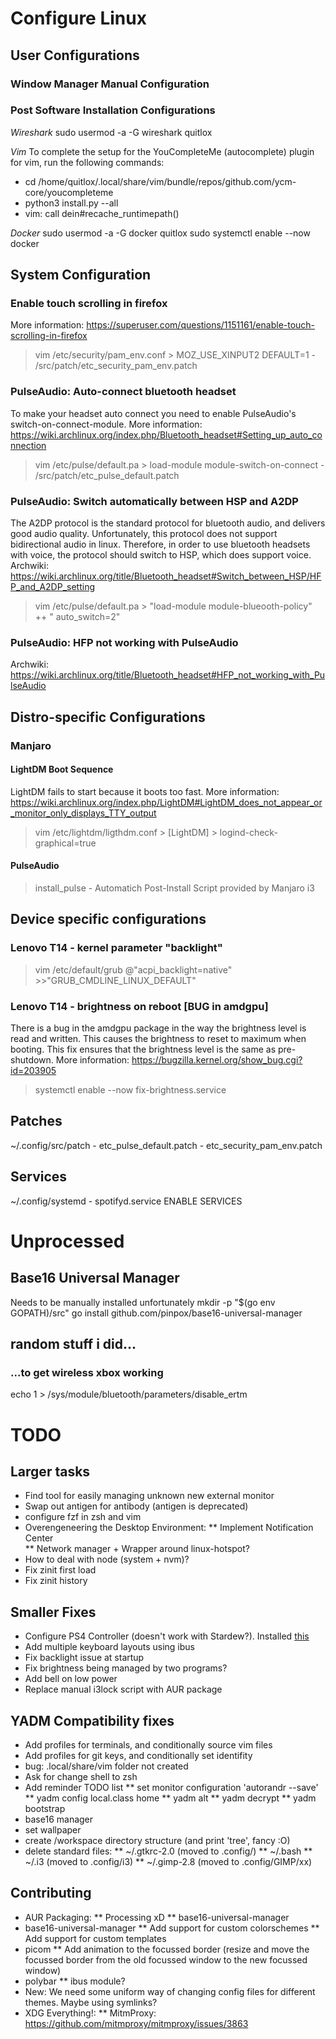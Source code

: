 # Configure Linux

## User Configurations

### Window Manager Manual Configuration



### Post Software Installation Configurations

*Wireshark*
sudo usermod -a -G wireshark quitlox

*Vim*
To complete the setup for the YouCompleteMe (autocomplete) plugin for vim, 
run the following commands:
* cd /home/quitlox/.local/share/vim/bundle/repos/github.com/ycm-core/youcompleteme
* python3 install.py --all
* vim: call dein#recache_runtimepath()

*Docker*
sudo usermod -a -G docker quitlox
sudo systemctl enable --now docker

## System Configuration


### Enable touch scrolling in firefox
More information: https://superuser.com/questions/1151161/enable-touch-scrolling-in-firefox

> vim /etc/security/pam_env.conf
	> MOZ_USE_XINPUT2 DEFAULT=1
	- /src/patch/etc_security_pam_env.patch

### PulseAudio: Auto-connect bluetooth headset
To make your headset auto connect you need to enable PulseAudio's switch-on-connect-module.
More information: https://wiki.archlinux.org/index.php/Bluetooth_headset#Setting_up_auto_connection 

> vim /etc/pulse/default.pa
	> load-module module-switch-on-connect
	- /src/patch/etc_pulse_default.patch

### PulseAudio: Switch automatically between HSP and A2DP
The A2DP protocol is the standard protocol for bluetooth audio, and delivers
good audio quality. Unfortunately, this protocol does not support 
bidirectional audio in linux. Therefore, in order to use bluetooth headsets
with voice, the protocol should switch to HSP, which does support voice.
Archwiki: https://wiki.archlinux.org/title/Bluetooth_headset#Switch_between_HSP/HFP_and_A2DP_setting

> vim /etc/pulse/default.pa
	> "load-module module-blueooth-policy" ++ " auto_switch=2"

### PulseAudio: HFP not working with PulseAudio
Archwiki: https://wiki.archlinux.org/title/Bluetooth_headset#HFP_not_working_with_PulseAudio

## Distro-specific Configurations

### Manjaro

#### LightDM Boot Sequence
LightDM fails to start because it boots too fast.
More information: https://wiki.archlinux.org/index.php/LightDM#LightDM_does_not_appear_or_monitor_only_displays_TTY_output

> vim /etc/lightdm/ligthdm.conf
	> [LightDM]
	> logind-check-graphical=true

#### PulseAudio
> install_pulse
	- Automatich Post-Install Script provided by Manjaro i3

## Device specific configurations

### Lenovo T14 - kernel parameter "backlight"
> vim /etc/default/grub
	@"acpi_backlight=native" 
	>>"GRUB_CMDLINE_LINUX_DEFAULT"

### Lenovo T14 - brightness on reboot [BUG in amdgpu]
There is a bug in the amdgpu package in the way the brightness level is read and written. This causes the brightness to reset to maximum when booting. This fix ensures that the brightness level is the same as pre-shutdown.
More information: https://bugzilla.kernel.org/show_bug.cgi?id=203905

> systemctl enable --now fix-brightness.service

## Patches

~/.config/src/patch
		- etc_pulse_default.patch
		- etc_security_pam_env.patch
## Services


~/.config/systemd
    - spotifyd.service
    ENABLE SERVICES

# Unprocessed

## Base16 Universal Manager
Needs to be manually installed unfortunately
mkdir -p "$(go env GOPATH)/src"
go install github.com/pinpox/base16-universal-manager

## random stuff i did...

### ...to get wireless xbox working
echo 1 > /sys/module/bluetooth/parameters/disable_ertm

# TODO

## Larger tasks

* Find tool for easily managing unknown new external monitor
* Swap out antigen for antibody (antigen is deprecated)
* configure fzf in zsh and vim
* Overengeneering the Desktop Environment:
    ** Implement Notification Center	
    ** Network manager + Wrapper around linux-hotspot?
* How to deal with node (system + nvm)?
* Fix zinit first load
* Fix zinit history

## Smaller Fixes

* Configure PS4 Controller (doesn't work with Stardew?). Installed [this](https://github.com/chrippa/ds4drv)
* Add multiple keyboard layouts using ibus
* Fix backlight issue at startup
* Fix brightness being managed by two programs?
* Add bell on low power
* Replace manual i3lock script with AUR package


## YADM Compatibility fixes

* Add profiles for terminals, and conditionally source vim files
* Add profiles for git keys, and conditionally set identifity
* bug: .local/share/vim folder not created
* Ask for change shell to zsh
* Add reminder TODO list
    ** set monitor configuration 'autorandr --save'
    ** yadm config local.class home
    ** yadm alt
    ** yadm decrypt
    ** yadm bootstrap
* base16 manager
* set wallpaper
* create /workspace directory structure (and print 'tree', fancy :O)
* delete standard files:
    ** ~/.gtkrc-2.0 (moved to .config/)
    ** ~/.bash
    ** ~/.i3 (moved to .config/i3)
    ** ~/.gimp-2.8 (moved to .config/GIMP/xx)

## Contributing

* AUR Packaging:
    ** Processing xD
    ** base16-universal-manager
* base16-universal-manager
    ** Add support for custom colorschemes
    ** Add support for custom templates
* picom
    ** Add animation to the focussed border (resize and move the focussed border from the old focussed window to the new focussed window)
* polybar
    ** ibus module?
* New: We need some uniform way of changing config files for different themes. Maybe using symlinks?
* XDG Everything!:
    ** MitmProxy: https://github.com/mitmproxy/mitmproxy/issues/3863

